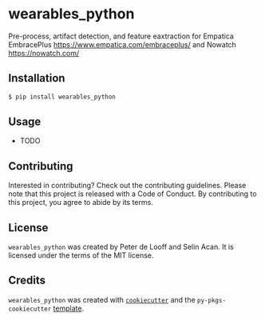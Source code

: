 # wearables_python

Pre-process, artifact detection, and feature eaxtraction for Empatica EmbracePlus https://www.empatica.com/embraceplus/ and Nowatch https://nowatch.com/

## Installation

```bash
$ pip install wearables_python
```

## Usage

- TODO

## Contributing

Interested in contributing? Check out the contributing guidelines. Please note that this project is released with a Code of Conduct. By contributing to this project, you agree to abide by its terms.

## License

`wearables_python` was created by Peter de Looff and Selin Acan. It is licensed under the terms of the MIT license.

## Credits

`wearables_python` was created with [`cookiecutter`](https://cookiecutter.readthedocs.io/en/latest/) and the `py-pkgs-cookiecutter` [template](https://github.com/py-pkgs/py-pkgs-cookiecutter).
